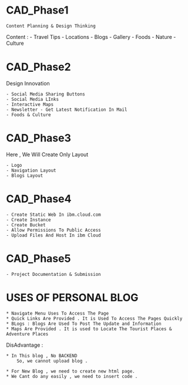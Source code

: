 # CAD_Phase1

	Content Planning & Design Thinking
Content :
	- Travel Tips
	- Locations
	- Blogs
	- Gallery
	- Foods
	- Nature
	- Culture

# CAD_Phase2

Design Innovation

	- Social Media Sharing Buttons
	- Social Media LInks
	- Interactive Maps
	- Newsletter - Get Latest Notification In Mail
	- Foods & Culture

# CAD_Phase3

Here , We Will Create Only Layout

	- Logo
	- Navigation Layout
	- Blogs Layout

# CAD_Phase4

	- Create Static Web In ibm.cloud.com
	- Create Instance 
	- Create Bucket
	- Allow Permissions To Public Access
	- Upload Files And Host In ibm Cloud

# CAD_Phase5

	- Project Documentation & Submission

# USES OF PERSONAL BLOG

	* Navigate Menu Uses To Access The Page
	* Quick Links Are Provided . It is Used To Access The Pages Quickly
	* BLogs : Blogs Are Used To Post The Update and Information
	* Maps Are Provided . It is used to Locate The Tourist Places & Adventure Places
 
DisAdvantage :

	* In This blog , No BACKEND
		So, we cannot upload blog .

	* For New Blog , we need to create new html page.
	* We Cant do any easily , we need to insert code .
